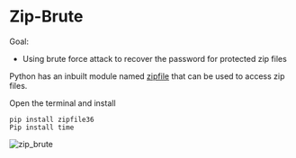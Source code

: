 # Zip-Brute 

Goal:
- Using brute force attack to recover the password for protected zip files

Python has an inbuilt module named [zipfile](https://docs.python.org/3/library/zipfile.html#zipfile-objects) that can be used to access zip files.

Open the terminal and install
```
pip install zipfile36
Pip install time
```

![zip_brute](https://user-images.githubusercontent.com/100588945/188320908-d53916e3-b47b-4103-bed4-8a52f507aff6.png)
